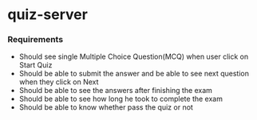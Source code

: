 # quiz-server


### Requirements

- Should see single Multiple Choice Question(MCQ) when user click on Start Quiz 
- Should be able to submit the answer and be able to see next question when they click on Next
- Should be able to see the answers after finishing the exam
- Should be able to see how long he took to complete the exam
- Should be able to know whether pass the quiz or not